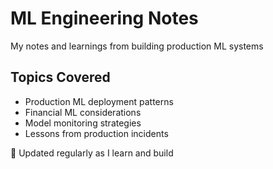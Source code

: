 
# ML Engineering Notes
My notes and learnings from building production ML systems

## Topics Covered
- Production ML deployment patterns
- Financial ML considerations
- Model monitoring strategies
- Lessons from production incidents

📝 Updated regularly as I learn and build
